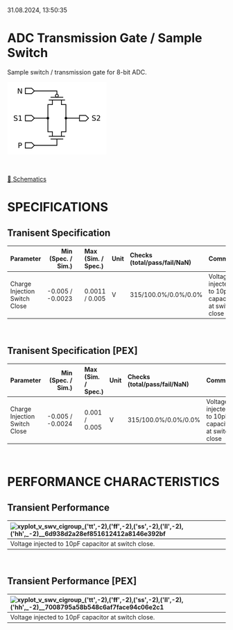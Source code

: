 31.08.2024, 13:50:35

# ADC Transmission Gate / Sample Switch

Sample switch / transmission gate for 8-bit ADC.

![tg](resources/tg.png "tg")

<br>

[🔗 Schematics](tg_sch.pdf)<br>

# SPECIFICATIONS

## Tranisent Specification <br>

| Parameter | Min (Spec. / Sim.) |      | Max (Sim. / Spec.) | Unit | Checks (total/pass/fail/NaN) | Comment |
| :-------- | -----------------: | :--: | :----------------- | :--- | :--------------------------- | ------- |
| Charge Injection Switch Close | -0.005 / -0.0023 | <svg height="20" width="150"><polyline points="3.0,3,3.0,17,147.0,17,147.0,3" style="fill:none;stroke:gray;stroke-width:1" /><polyline points="75.0,10.0,75.0,17" style="fill:none;stroke:gray;stroke-width:1" /><polyline points="41.851200000000006,10.0,91.29505440000001,10.0" style="stroke:green;stroke-width:2" /><circle cx="41.851200000000006" cy="10.0" r="3" style="fill:green;stroke:green;stroke-width:0" /><circle cx="91.29505440000001" cy="10.0" r="3" style="fill:green;stroke:green;stroke-width:0" /></svg> | 0.0011 / 0.005 | V | 315/100.0%/0.0%/0.0% | Voltage injected to 10pF capacitor at switch close |

<br>


## Tranisent Specification [PEX]<br>

| Parameter | Min (Spec. / Sim.) |      | Max (Sim. / Spec.) | Unit | Checks (total/pass/fail/NaN) | Comment |
| :-------- | -----------------: | :--: | :----------------- | :--- | :--------------------------- | ------- |
| Charge Injection Switch Close | -0.005 / -0.0024 | <svg height="20" width="150"><polyline points="3.0,3,3.0,17,147.0,17,147.0,3" style="fill:none;stroke:gray;stroke-width:1" /><polyline points="75.0,10.0,75.0,17" style="fill:none;stroke:gray;stroke-width:1" /><polyline points="40.5408,10.0,89.96913119999999,10.0" style="stroke:green;stroke-width:2" /><circle cx="40.5408" cy="10.0" r="3" style="fill:green;stroke:green;stroke-width:0" /><circle cx="89.96913119999999" cy="10.0" r="3" style="fill:green;stroke:green;stroke-width:0" /></svg> | 0.001 / 0.005 | V | 315/100.0%/0.0%/0.0% | Voltage injected to 10pF capacitor at switch close |

<br>


# PERFORMANCE CHARACTERISTICS

## Transient Performance <br>

| ![xyplot_v_swv_cigroup_('tt',_-2),_('ff',_-2),_('ss',_-2),_('ll',_-2),_('hh',_-2)__6d938d2a28ef851612412a8146e392bf](xyplot_v_swv_cigroup_('tt',_-2),_('ff',_-2),_('ss',_-2),_('ll',_-2),_('hh',_-2)__6d938d2a28ef851612412a8146e392bf.png "Voltage injected to 10pF capacitor at switch close.") |
| :-- |
| Voltage injected to 10pF capacitor at switch close. |
<br>

## Transient Performance [PEX]<br>

| ![xyplot_v_swv_cigroup_('tt',_-2),_('ff',_-2),_('ss',_-2),_('ll',_-2),_('hh',_-2)__7008795a58b548c6af7face94c06e2c1](xyplot_v_swv_cigroup_('tt',_-2),_('ff',_-2),_('ss',_-2),_('ll',_-2),_('hh',_-2)__7008795a58b548c6af7face94c06e2c1.png "Voltage injected to 10pF capacitor at switch close.") |
| :-- |
| Voltage injected to 10pF capacitor at switch close. |
<br>
